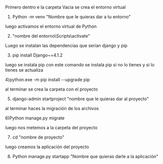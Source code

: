 Primero dentro e la carpeta Vacia
se crea el entorno virtual

1) Python -m venv "Nombre que le quieras dar a tu entorno"

luego activamos el entorno virtual de Python

2) "nombre del entorno\Scripts\activate"

Luego se instalan las dependencias que serian django y pip

3) pip install Django~=4.1.2

luego se instala pip con este comando se instala pip si no lo tienes y si lo tienes se actualiza 

4)python.exe -m pip install --upgrade pip

al terminar se crea la carpeta con el proyecto 

5) django-admin startproject "nombre que le quieras dar al proyecto"

al terminar haces la migración de los archivos

6)Python manage.py migrate

luego nos metemos a la carpeta del proyecto

7) cd "nombre de proyecto"

luego creamos la aplicación del proyecto

8) Python manage.py startapp "Nombre que quieras darle a la aplicación"
